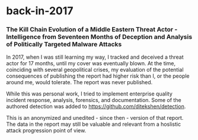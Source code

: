 # back-in-2017
### The Kill Chain Evolution of a Middle Eastern Threat Actor - Intelligence from Seventeen Months of Deception and Analysis of Politically Targeted Malware Attacks

In 2017, when I was still learning my way, I tracked and deceived a threat actor for 17 months, until my cover was eventually blown. At the time, coinciding with several geopolitical crises, my evaluation of the potential consequences of publishing the report had higher risk than I, or the people around me, would tolerate. The report was never published.

While this was personal work, I tried to implement enterprise quality incident response, analysis, forensics, and documentation. Some of the authored detection was added to https://github.com/ditekshen/detection.

This is an anonymized and unedited - since then - version of that report. The data in the report may still be valuable and relevant from a hoslistic attack progression point of view.

